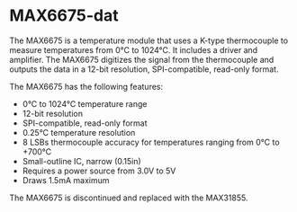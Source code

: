 
# MAX6675-dat 


The MAX6675 is a temperature module that uses a K-type thermocouple to measure temperatures from 0°C to 1024°C. It includes a driver and amplifier. The MAX6675 digitizes the signal from the thermocouple and outputs the data in a 12-bit resolution, SPI-compatible, read-only format. 


The MAX6675 has the following features: 
- 0°C to 1024°C temperature range
- 12-bit resolution
- SPI-compatible, read-only format
- 0.25°C temperature resolution
- 8 LSBs thermocouple accuracy for temperatures ranging from 0°C to +700°C
- Small-outline IC, narrow (0.15in)
- Requires a power source from 3.0V to 5V
- Draws 1.5mA maximum


The MAX6675 is discontinued and replaced with the MAX31855. 


